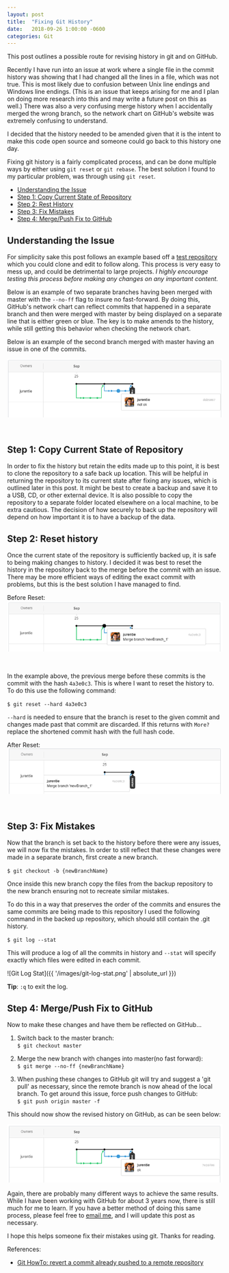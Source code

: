 ```yaml
---
layout: post
title:  "Fixing Git History"
date:   2018-09-26 1:00:00 -0600
categories: Git
---
```


This post outlines a possible route for revising history in git and on GitHub.

Recently I have run into an issue at work where a single file in the commit history was showing that I had changed all the lines in a file, which was not true. This is most likely due to confusion between Unix line endings and Windows line endings. (This is an issue that keeps arising for me and I plan on doing more research into this and may write a future post on this as well.) There was also a very confusing merge history when I accidentally merged the wrong branch, so the network chart on GitHub's website was extremely confusing to understand.

I decided that the history needed to be amended given that it is the intent to make this code open source and someone could go back to this history one day.

Fixing git history is a fairly complicated process, and can be done multiple ways by either using `git reset` or `git rebase`. The best solution I found to my particular problem, was through using `git reset`.

* [Understanding the Issue](#understanding-the-issue)
* [Step 1: Copy Current State of Repository](#step-1-copy-current-state-of-repository)
* [Step 2: Rest History](#step-2-reset-history)
* [Step 3: Fix Mistakes](#step-3-fix-mistakes)
* [Step 4: Merge/Push Fix to GitHub](#step-4-merge/push-fix-to-github)

## Understanding the Issue

 For simplicity sake this post follows an example based off a [test repository](https://github.com/jurentie/temp-test-history) which you could clone and edit to follow along. This process is very easy to mess up, and could be detrimental to large projects. *I highly encourage testing this process before making any changes on any important content.*

 Below is an example of two separate branches having been merged with master with the `--no-ff` flag to insure no fast-forward. By doing this, GitHub's network chart can reflect commits that happened in a separate branch and then were merged with master by being displayed on a separate line that is either green or blue. The key is to make amends to the history, while still getting this behavior when checking the network chart.

 Below is an example of the second branch merged with master having an issue in one of the commits.

 ![Network Chart With Issues](https://github.com/jurentie/pictures/blob/master/pictures/history-with-issue.png?raw=true)

 &nbsp; &nbsp;

## Step 1: Copy Current State of Repository

In order to fix the history but retain the edits made up to this point, it is best to clone the repository to a safe back up location. This will be helpful in returning the repository to its current state after fixing any issues, which is outlined later in this post. It might be best to create a backup and save it to a USB, CD, or other external device. It is also possible to copy the repository to a separate folder located elsewhere on a local machine, to be extra cautious. The decision of how securely to back up the repository will depend on how important it is to have a backup of the data.

## Step 2: Reset history

Once the current state of the repository is sufficiently backed up, it is safe to being making changes to history. I decided it was best to reset the history in the repository back to the merge before the commit with an issue. There may be more efficient ways of editing the exact commit with problems, but this is the best solution I have managed to find.

Before Reset:
![Merge Before Issue](https://github.com/jurentie/pictures/blob/master/pictures/previous-merge.png?raw=true)

&nbsp; &nbsp;

In the example above, the previous merge before these commits is the commit with the hash `4a3e0c3`. This is where I want to reset the history to. To do this use the following command:

`$ git reset --hard 4a3e0c3`

`--hard` is needed to ensure that the branch is reset to the given commit and changes made past that commit are discarded. If this returns with `More?` replace the shortened commit hash with the full hash code.

After Reset:
![Reset History](https://github.com/jurentie/pictures/blob/master/pictures/reset-to-history.png?raw=true)

&nbsp; &nbsp;

## Step 3: Fix Mistakes

Now that the branch is set back to the history before there were any issues, we will now fix the mistakes. In order to still reflect that these changes were made in a separate branch, first create a new branch.

`$ git checkout -b {newBranchName}`

Once inside this new branch copy the files from the backup repository to the new branch ensuring not to recreate similar mistakes.

To do this in a way that preserves the order of the commits and ensures the same commits are being made to this repository I used the following command in the backed up repository, which should still contain the .git history.

`$ git log --stat`

This will produce a log of all the commits in history and `--stat` will specify exactly which files were edited in each commit.

![Git Log Stat]({{ '/images/git-log-stat.png' | absolute_url }})

**Tip**: `:q` to exit the log.

## Step 4: Merge/Push Fix to GitHub

Now to make these changes and have them be reflected on GitHub...  

1. Switch back to the master branch:  
 `$ git checkout master`

2. Merge the new branch with changes into master(no fast forward):  
`$ git merge --no-ff {newBranchName}`

3. When pushing these changes to GitHub git will try and suggest a 'git pull' as necessary, since the remote branch is now ahead of the local branch. To get around this issue, force push changes to GitHub:  
`$ git push origin master -f`

This should now show the revised history on GitHub, as can be seen below:  

![Fixed History](https://github.com/jurentie/pictures/blob/master/pictures/fixed-history.png?raw=true)

Again, there are probably many different ways to achieve the same results. While I have been working with GitHub for about 3 years now, there is still much for me to learn. If you have a better method of doing this same process, please feel free to [email me](mailto:jurentie@gmail.com), and I will update this post as necessary.

I hope this helps someone fix their mistakes using git. Thanks for reading.

References:
* [Git HowTo: revert a commit already pushed to a remote repository](http://christoph.ruegg.name/blog/git-howto-revert-a-commit-already-pushed-to-a-remote-reposit.html)
